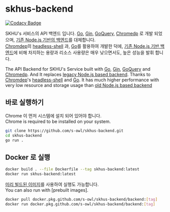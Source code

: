 # skhus-backend

[![Codacy Badge](https://api.codacy.com/project/badge/Grade/41514677725048c58b8a2ec79671e936)](https://app.codacy.com/app/s-owl/skhus-backend?utm_source=github.com&utm_medium=referral&utm_content=s-owl/skhus-backend&utm_campaign=Badge_Grade_Settings)

SKHU's 서비스의 API 백엔드 입니다. [Go][1], [Gin][2], [GoQuery][3], [Chromedp][4] 로 개발 되었으며, [기존 Node.js 기반의 백엔드][6]를 대체합니다.  
[Chromdep][4]의 [headless-shell][5] 과, [Go][1]를 활용하여 개발한 덕에, [기존 Node.js 기반 백엔드][6]에 비해 차지하는 용량과 리소스 사용량은 매우 낮으면서도, 높은 성능을 발휘 합니다.

The API Backend for SKHU's Service built with [Go][1], [Gin][2], [GoQuery][3] and [Chromedp][4]. And It replaces [legacy Node.js based backend][6].
Thanks to [Chromdep][4]'s [headless-shell][5] and [Go][1]. It has much higher performance with very low resource and storage usage than [old Node.js based backend][6]

## 바로 실행하기
Chrome 이 먼저 시스템에 설치 되어 있어야 합니다.  
Chrome is required to be installed on your system.
```bash
git clone https://github.com/s-owl/skhus-backend.git
cd skhus-backend
go run .
```

## Docker 로 실행
```bash
docker build . --file Dockerfile --tag skhus-backend:latest
docker run skhus-backend:latest
```
[미리 빌드된 이미지][7]를 사용하여 실행도 가능합니다.   
You can also run with [prebuilt images].   
```bash
docker pull docker.pkg.github.com/s-owl/skhus-backend/backend:[tag]
docker run docker.pkg.github.com/s-owl/skhus-backend/backend:[tag]
```
[1]: https://golang.org
[2]: https://github.com/gin-gonic/gin
[3]: https://github.com/PuerkitoBio/goquery
[4]: https://github.com/chromedp/chromedp
[5]: https://github.com/chromedp/docker-headless-shell
[6]: https://github.com/s-owl/skhu-backend
[7]: https://github.com/s-owl/skhus-backend/packages/21651
